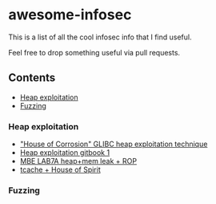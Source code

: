 # awesome-infosec
This is a list of all the cool infosec info that I find useful.

Feel free to drop something useful via pull requests.

## Contents
* [Heap exploitation](#heap-exploitation)
* [Fuzzing](#fuzzing)

### Heap exploitation
* ["House of Corrosion" GLIBC heap exploitation technique](https://github.com/CptGibbon/House-of-Corrosion)
* [Heap exploitation gitbook 1](https://heap-exploitation.dhavalkapil.com/)
* [MBE LAB7A heap+mem leak + ROP](https://hackingiscool.pl/heap-overflow-with-stack-pivoting-format-string-leaking-first-stage-rop-ing-to-shellcode-after-making-it-executable-on-the-heap-on-a-statically-linked-binary-mbe-lab7a/)
* [tcache + House of Spirit](http://tukan.farm/2017/07/08/tcache/)

### Fuzzing
